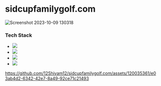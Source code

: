 # sidcupfamilygolf.com

![Screenshot 2023-10-09 130318](https://github.com/12Shivam12/sidcupfamilygolf.com/assets/120035361/435e2d9f-db30-493a-9c63-fe665da6183a)



### Tech Stack
* <img src="https://img.shields.io/badge/html-E34F26?style=for-the-badge&logo=html5&logoColor=white"/>
* <img src="https://img.shields.io/badge/tailwind.css-E34F26?style=for-the-badge&logo=html5&logoColor=white"/>
* <img src="https://img.shields.io/badge/JavaScript-323330?style=for-the-badge&logo=javascript&logoColor=F7DF1E"/>
* <img src="https://img.shields.io/badge/CSS3-1572B6?style=for-the-badge&logo=css3&logoColor=white"/>






https://github.com/12Shivam12/sidcupfamilygolf.com/assets/120035361/e03ab4d2-6342-42e7-8a49-92ce71c21493

